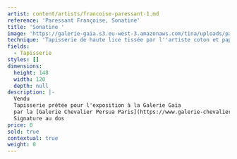 ```yaml
---
artist: content/artists/francoise-paressant-1.md
reference: 'Paressant Françoise, Sonatine'
title: 'Sonatine '
image: 'https://galerie-gaia.s3.eu-west-3.amazonaws.com/tina/uploads/paressant-francoise/galerie-gaia-francoise paressant-CFP22 - Sonatine - 148 cm x 120 cm - 2012.jpg'
technique: 'Tapisserie de haute lice tissée par l''artiste coton et papier Bolloré teinté (chaine en coton, trame en papier)'
fields:
  - Tapisserie
styles: []
dimensions:
  height: 148
  width: 120
  depth: null
description: |-
  Vendu   
  Tapisserie prêtée pour l'exposition à la Galerie Gaïa  
  par la [Galerie Chevalier Persua Paris](https://www.galerie-chevalier.com/ "galerie chevalier")  
  Signature au dos
price: 0
sold: true
contextual: true
weight: 0
---
```


